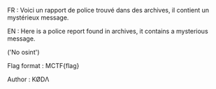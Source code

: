 FR : Voici un rapport de police trouvé dans des archives, il contient un mystérieux message.

EN : Here is a police report found in archives, it contains a mysterious message.

('No osint')

Flag format : MCTF{flag}

Author : KØDΛ
